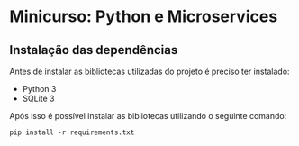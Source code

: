 Minicurso: Python e Microservices
=================================

## Instalação das dependências

Antes de instalar as bibliotecas utilizadas do projeto é preciso ter instalado:

- Python 3
- SQLite 3

Após isso é possível instalar as bibliotecas utilizando o seguinte comando:

`pip install -r requirements.txt`


